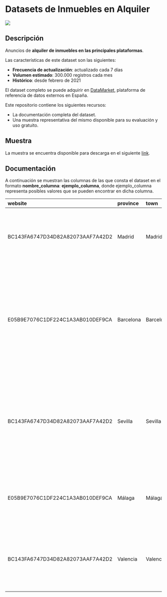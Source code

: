 # Datasets de Inmuebles en Alquiler

<a href="https://datamarket.es">
  <img src="https://datamarket.es/static/core/img/banners/inmuebles-en-alquiler-banner.png">
</a>

## Descripción

Anuncios de __alquiler de inmuebles en las principales plataformas__.

Las características de este dataset son las siguientes:

* __Frecuencia de actualización__: actualizado cada 7 días
* __Volumen estimado__: 300.000 registros cada mes
* __Histórico__: desde febrero de 2021

El dataset completo se puede adquirir en [DataMarket](https://datamarket.es/#inmuebles-en-alquiler-dataset), plataforma de referencia de datos externos en España. 

Este repositorio contiene los siguientes recursos:

* La documentación completa del dataset.
* Una muestra representativa del mismo disponible para su evaluación y uso gratuito.

## Muestra

La muestra se encuentra disponible para descarga en el siguiente [link](https://github.com/Data-Market/inmuebles-en-alquiler/blob/main/inmuebles-en-alquiler-sample.csv).

## Documentación
A continuación se muestran las columnas de las que consta el dataset en el formato __nombre_columna__: __ejemplo_columna__, donde ejemplo_columna representa posibles valores que se pueden encontrar en dicha columna.

| website                          | province   | town      | location                                                                          | name                                                                |   price |   area |   rooms |   floor | is_outer   | elevator   | description                                                                                                                                                                                                | publication   | dealer                         | is_professional   | insert_date         |
|:---------------------------------|:-----------|:----------|:----------------------------------------------------------------------------------|:--------------------------------------------------------------------|--------:|-------:|--------:|--------:|:-----------|:-----------|:-----------------------------------------------------------------------------------------------------------------------------------------------------------------------------------------------------------|:--------------|:-------------------------------|:------------------|:--------------------|
| BC143FA6747D34D82A82073AAF7A42D2 | Madrid     | Madrid    | Calle de Goya - Barrio Goya - Distrito Barrio de Salamanca                        | Alquiler de Ático en calle de Goya                                  |    2100 |    180 |       2 |       7 | True       | True       | Piso de 2 habitaciones en Goya. Reformado con excelentes calidades. Listo para entrar a vivir.                                                                                                             | 2 noviembre   | Gilmar Barrio de Salamanca     | True              | 2020-12-19 00:00:00 |
| E05B9E7076C1DF224C1A3AB010DEF9CA | Barcelona  | Barcelona | Calle de Balmes - Barrio Sant Gervasi - Galvany - Distrito Sarrià-Sant Gervasi    | Alquiler de Piso en calle de Balmes                                 |    1250 |    109 |       3 |       2 | True       | True       | Fabuloso piso señorial en la calle de Balmes, en Sant Gervasi-Galvany. Esta propiedad dispone de un salón comedor exterior, luminoso. Anexado a el, la habitación principal con balcón hacia calle Balmes. | None          | Proddigia                      | True              | 2020-11-04 12:00:00 |
| BC143FA6747D34D82A82073AAF7A42D2 | Sevilla    | Sevilla   | Nuestra señora de Begoña, 9 - Barrio Villegas - Los Principes - Distrito Macarena | Alquiler de Piso en Nuestra señora de Begoña, 9                     |     500 |    126 |       4 |       4 | True       | False      | El Apartamento esta totalmente equipado: lavavajillas, microondas, frigorífico, aire acondicionado en cada habitación, toda las habitaciones exteriores, y luminosas.                                      | 30 minutos    | CRR Gestión de la Propiedad    | True              | 2020-10-03 00:00:00 |
| E05B9E7076C1DF224C1A3AB010DEF9CA | Málaga     | Málaga    | Barrio Malagueta - Monte Sancha - Distrito Este                                   | Alquiler de Casa o chalet independiente en Malagueta - Monte Sancha |    3000 |    221 |       6 |     nan |            | False      | Maravillosa casa en una de la mejores zonas de malaga, a tan solo 10 minutos de la playa de la malagueta.                                                                                                  | 7 horas       | Diamond Properties             | True              | 2020-12-12 12:00:00 |
| BC143FA6747D34D82A82073AAF7A42D2 | Valencia   | Valencia  | Avenida del Marqués de Sotelo, 5 - Barrio Sant Francesc - Distrito Ciutat Vella   | Alquiler de Piso en avenida del Marqués de Sotelo, 5                |     500 |    330 |       2 |       8 | False      | True       | Conserje en el edificio. En pleno centro de la ciudad y a un paso de la plaza del ayuntamiento y de la estación del Norte.                                                                                 | 2 horas       | VLC.INMOBILIARIA & FLATLANDERS | True              | 2020-09-18 00:00:00 |
